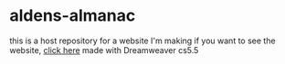 # aldens-almanac
this is a host repository for a website I'm making
if you want to see the website, [click here](https://gecotron.github.io/)
made with Dreamweaver cs5.5
